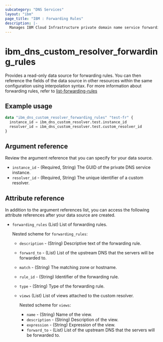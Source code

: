```yaml
---
subcategory: "DNS Services"
layout: "ibm"
page_title: "IBM : Forwarding Rules"
description: |-
  Manages IBM Cloud Infrastructure private domain name service forwarding rules.
---
```


# ibm_dns_custom_resolver_forwarding_rules

Provides a read-only data source for forwarding rules. You can then reference the fields of the data source in other resources within the same configuration using interpolation syntax. For more information about forwarding rules, refer to [list-forwarding-rules](https://cloud.ibm.com/apidocs/dns-svcs#list-forwarding-rules)

## Example usage

```terraform
data "ibm_dns_custom_resolver_forwarding_rules" "test-fr" {
  instance_id = ibm_dns_custom_resolver.test.instance_id
  resolver_id = ibm_dns_custom_resolver.test.custom_resolver_id
}
```

## Argument reference

Review the argument reference that you can specify for your data source.

- `instance_id` - (Required, String) The GUID of the private DNS service instance.
- `resolver_id` - (Required, String) The unique identifier of a custom resolver.

## Attribute reference

In addition to the argument references list, you can access the following attribute references after your data source are created.

- `forwarding_rules` (List) List of forwarding rules.

  Nested scheme for `forwarding_rules`:
  - `description` - (String) Descriptive text of the forwarding rule.
  - `forward_to` - (List) List of the upstream DNS that the servers will be forwarded to.
  - `match` - (String) The matching zone or hostname.
  - `rule_id` - (String) Identifier of the forwarding rule.
  - `type` - (String) Type of the forwarding rule.
  - `views` (List) List of views attached to the custom resolver.

    Nested scheme for `views`:
    - `name` - (String) Name of the view.
    - `description` - (String) Description of the view.
    - `expression` - (String) Expression of the view.
    - `forward_to` - (List) List of the upstream DNS that the servers will be forwarded to.
